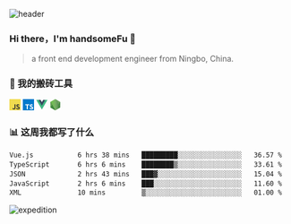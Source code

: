 ![header](https://raw.githubusercontent.com/fzq1998/fzq1998/master/header.png)

### Hi there，I'm handsomeFu 👋

> a front end development engineer from Ningbo, China.

### 🔧 我的搬砖工具
<code><img height="20" src="https://raw.githubusercontent.com/github/explore/80688e429a7d4ef2fca1e82350fe8e3517d3494d/topics/javascript/javascript.png" alt="javascript"></code>
<code><img height="20" src="https://raw.githubusercontent.com/github/explore/80688e429a7d4ef2fca1e82350fe8e3517d3494d/topics/typescript/typescript.png" alt="typescript"></code>
<code><img height="20" src="https://raw.githubusercontent.com/github/explore/80688e429a7d4ef2fca1e82350fe8e3517d3494d/topics/vue/vue.png" alt="vue"></code>
<code><img height="20" src="https://raw.githubusercontent.com/github/explore/80688e429a7d4ef2fca1e82350fe8e3517d3494d/topics/nodejs/nodejs.png" alt="nodejs"></code>



### 📊 这周我都写了什么
<!--START_SECTION:waka-->

```txt
Vue.js           6 hrs 38 mins   █████████░░░░░░░░░░░░░░░░   36.57 %
TypeScript       6 hrs 6 mins    ████████▒░░░░░░░░░░░░░░░░   33.61 %
JSON             2 hrs 43 mins   ███▓░░░░░░░░░░░░░░░░░░░░░   15.04 %
JavaScript       2 hrs 6 mins    ███░░░░░░░░░░░░░░░░░░░░░░   11.60 %
XML              10 mins         ▒░░░░░░░░░░░░░░░░░░░░░░░░   01.00 %
```

<!--END_SECTION:waka-->


![expedition](https://raw.githubusercontent.com/fzq1998/fzq1998/master/expedition.gif)

